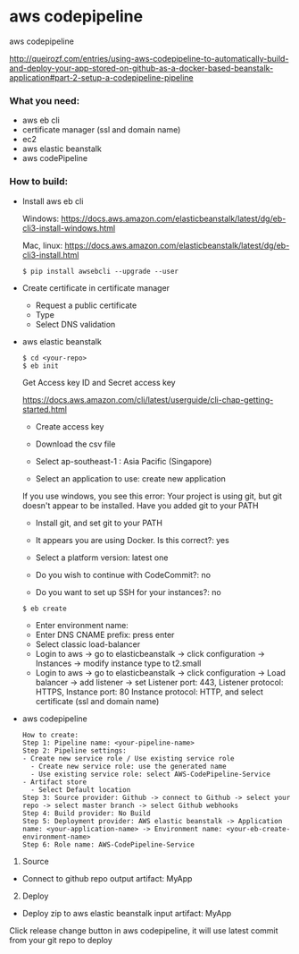 # aws codepipeline
aws codepipeline

http://queirozf.com/entries/using-aws-codepipeline-to-automatically-build-and-deploy-your-app-stored-on-github-as-a-docker-based-beanstalk-application#part-2-setup-a-codepipeline-pipeline

### What you need:
 - aws eb cli
 - certificate manager (ssl and domain name)
 - ec2
 - aws elastic beanstalk
 - aws codePipeline

### How to build:
 - Install aws eb cli
 
   Windows: https://docs.aws.amazon.com/elasticbeanstalk/latest/dg/eb-cli3-install-windows.html
   
   Mac, linux: https://docs.aws.amazon.com/elasticbeanstalk/latest/dg/eb-cli3-install.html
   ```
   $ pip install awsebcli --upgrade --user
   ```

 - Create certificate in certificate manager
   - Request a public certificate
   - Type <your-domain-name>
   - Select DNS validation

 - aws elastic beanstalk
   ```
   $ cd <your-repo>
   $ eb init
   ```

   Get Access key ID and Secret access key
   
   https://docs.aws.amazon.com/cli/latest/userguide/cli-chap-getting-started.html
   
   - Create access key
   - Download the csv file

   - Select ap-southeast-1 : Asia Pacific (Singapore)
   - Select an application to use: create new application

   If you use windows, you see this error:
   Your project is using git, but git doesn't appear to be installed. Have you added git to your PATH
   - Install git, and set git to your PATH

   - It appears you are using Docker. Is this correct?: yes
   - Select a platform version: latest one
   - Do you wish to continue with CodeCommit?: no
   - Do you want to set up SSH for your instances?: no

   ```
   $ eb create
   ```
   - Enter environment name: <your-environment-name>
   - Enter DNS CNAME prefix: press enter
   - Select classic load-balancer
   - Login to aws -> go to elasticbeanstalk -> click configuration -> Instances -> modify instance type to t2.small
   - Login to aws -> go to elasticbeanstalk -> click configuration -> Load balancer -> add listener -> set Listener port: 443, Listener protocol: HTTPS, Instance port: 80 Instance protocol: HTTP, and select certificate (ssl and domain name)

 - aws codepipeline
   ```
   How to create:
   Step 1: Pipeline name: <your-pipeline-name>
   Step 2: Pipeline settings:
   - Create new service role / Use existing service role
     - Create new service role: use the generated name
     - Use existing service role: select AWS-CodePipeline-Service
   - Artifact store
     - Select Default location
   Step 3: Source provider: Github -> connect to Github -> select your repo -> select master branch -> select Github webhooks
   Step 4: Build provider: No Build
   Step 5: Deployment provider: AWS elastic beanstalk -> Application name: <your-application-name> -> Environment name: <your-eb-create-environment-name>
   Step 6: Role name: AWS-CodePipeline-Service
   ```

1. Source
 - Connect to github repo
   output artifact: MyApp

2. Deploy
 - Deploy zip to aws elastic beanstalk
   input artifact: MyApp

Click release change button in aws codepipeline, it will use latest commit from your git repo to deploy

